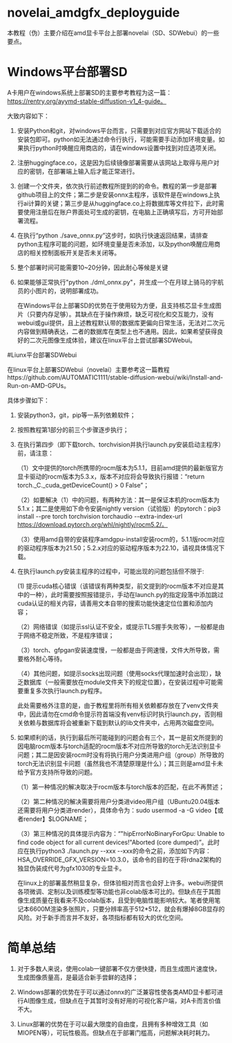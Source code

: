 # novelai_amdgfx_deployguide

本教程（伪）主要介绍在amd显卡平台上部署novelai（SD、SDWebui）的一些要点。

# Windows平台部署SD

A卡用户在windows系统上部署SD的主要参考教程为这一篇：https://rentry.org/ayymd-stable-diffustion-v1_4-guide。

大致内容如下：

1. 安装Python和git，对windows平台而言，只需要到对应官方网站下载适合的安装包即可。python如无法通过命令行执行，可能需要手动添加环境变量。如果执行python时唤醒应用商店的，请在windows设置中找到对应选项关闭。

2. 注册huggingface.co，这是因为后续镜像部署需要从该网站上取得与用户对应的密钥，在部署端上输入后才能正常进行。

3. 创建一个文件夹，依次执行前述教程所提到的的命令。教程的第一步是部署github项目上的文件；第二步是安装onnx主程序，该软件是在windows上执行ai计算的关键；第三步是从huggingface.co上将数据库等文件拉下，此时需要使用注册后在账户界面处可生成的密钥，在电脑上正确填写后，方可开始部署流程。

4. 在执行“python ./save_onnx.py”这步时，如执行快速返回结果，请排查python主程序可能的问题，如环境变量是否未添加，以及python唤醒应用商店的相关控制面板开关是否未关闭等。

5. 整个部署时间可能需要10~20分钟，因此耐心等候是关键

6. 如果能够正常执行"python ./dml_onnx.py"，并生成一个在月球上骑马的宇航员的小图片的，说明部署成功。

   在Windows平台上部署SD的优势在于使用较为方便，且支持核芯显卡生成图片（只要内存足够）。其缺点在于操作麻烦，缺乏可视化和交互能力，没有webui或gui提供，且上述教程默认带的数据库更偏向日常生活，无法对二次元内容做到精确表达，二者的数据库在类型上也不通用。因此，如果希望获得良好的二次元图像生成体验，建议在linux平台上尝试部署SDWebui。

#Liunx平台部署SDWebui

在linux平台上部署SDWebui（novelai）主要参考这一篇教程https://github.com/AUTOMATIC1111/stable-diffusion-webui/wiki/Install-and-Run-on-AMD-GPUs。

具体步骤如下：

1. 安装python3，git，pip等一系列依赖软件；

2. 按照教程第1部分的前三个步骤逐步执行；

3. 在执行第四步（即下载torch、torchvision并执行launch.py安装启动主程序）前，请注意：
   
   （1）文中提供的torch所携带的rocm版本为5.1.1，目前amd提供的最新版官方显卡驱动的rocm版本为5.3.x，版本不对应将会导致执行报错：“return torch._C._cuda_getDeviceCount() > 0
False”；

   （2）如要解决（1）中的问题，有两种方法：其一是保证本机的rocm版本为5.1.x；其二是使用如下命令安装nightly version（试验版）的pytorch：pip3 install --pre torch torchvision torchaudio --extra-index-url https://download.pytorch.org/whl/nightly/rocm5.2/。
   
   （3）使用amd自带的安装程序amdgpu-install安装rocm的，5.1.1版rocm对应的驱动程序版本为21.50；5.2.x对应的驱动程序版本为22.10，请视具体情况下载。

4. 在执行launch.py安装主程序的过程中，可能出现的问题包括但不限于:
  
    (1) 提示cuda核心错误（该错误有两种类型，前文提到的rocm版本不对应是其中的一种），此时需要按照报错提示，手动在launch.py的指定段落中添加跳过cuda认证的相关内容，请善用文本自带的搜索功能快速定位位置和添加内容；
   
   （2）网络错误（如提示ssl认证不安全，或提示TLS握手失败等），一般都是由于网络不稳定所致，不是程序错误；
   
   （3）torch、gfpgan安装速度慢，一般都是由于网速慢，文件大所导致，需要格外耐心等待。
   
   （4）其他问题，如提示socks出现问题（使用socks代理加速时会出现），缺乏数据库（一般需要放在module文件夹下的规定位置），在安装过程中可能需要重复多次执行launch.py程序。
  
    此处需要格外注意的是，由于教程里将所有相关依赖都存放在了venv文件夹中，因此请勿在cmd命令提示符首端没有venv标识时执行launch.py，否则相关依赖与数据库将会被重新下载到默认的lib文件夹中，占用两次磁盘空间。

5. 如果顺利的话，执行到最后所可能碰到的问题会有三个，其一是前文所提到的因电脑rocm版本与torch适配的rocm版本不对应所导致的torch无法识别显卡问题；其二是因安装rocm时没有将执行用户分类进用户组（group）所导致的torch无法识别显卡问题（虽然我也不清楚原理是什么）；其三则是amd显卡未给予官方支持所导致的问题。
  
   （1）第一种情况的解决取决于rocm版本与torch版本的匹配，在此不再赘述；
    
   （2）第二种情况的解决需要将用户分类进video用户组（UBuntu20.04版本还需要将用户分类进render），具体命令为：sudo usermod -a -G video【或者render】$LOGNAME；
   
   （3）第三种情况的具体提示内容为：“"hipErrorNoBinaryForGpu: Unable to find code object for all current devices!"Aborted (core dumped)”。此时应在执行python3 ./launch.py --xxx --xxx的命令之前，添加如下内容：HSA_OVERRIDE_GFX_VERSION=10.3.0，该命令的目的在于将rdna2架构的独显伪装成代号为gfx1030的专业显卡。

    在linux上的部署虽然稍显复杂，但体验相对而言也会好上许多。webui所提供各项微调、定制以及训练模型等功能也非colab版本可比的。但缺点在于其图像生成质量在我看来不及colab版本，且受到电脑性能影响较大。笔者使用笔记本6600M渲染多张照片，只要分辨率高于512*512，就会有爆掉8GB显存的风险。对于新手而言并不友好，各项指标都有较大的优化空间。

# 简单总结

1. 对于多数人来说，使用colab一键部署不仅方便快捷，而且生成图片速度快，生成图像质量高，是最适合新手尝鲜的选择；

2. Windows部署的优势在于可以通过onnx的广泛兼容性使各类AMD显卡都可进行AI图像生成，但缺点在于其暂时没有好用的可视化客户端，对A卡而言价值不大。

3. Linux部署的优势在于可以最大限度的自由度，且拥有多种增效工具（如MIOPEN等），可玩性极高。但缺点在于部署门槛高，问题解决耗时耗力。
